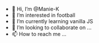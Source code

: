 - 👋 Hi, I’m @Manie-K
- 👀 I’m interested in football
- 🌱 I’m currently learning vanilla JS
- 💞️ I’m looking to collaborate on ...
- 📫 How to reach me ...

<!---
Manie-K/Manie-K is a ✨ special ✨ repository because its `README.md` (this file) appears on your GitHub profile.
You can click the Preview link to take a look at your changes.
--->
